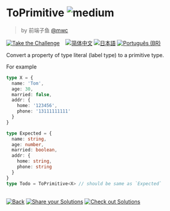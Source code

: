<!--info-header-start--><h1>ToPrimitive <img src="https://img.shields.io/badge/-medium-d9901a" alt="medium"/> </h1><blockquote><p>by 前端子鱼 <a href="https://github.com/mwc" target="_blank">@mwc</a></p></blockquote><p><a href="https://tsch.js.org/16259/play" target="_blank"><img src="https://img.shields.io/badge/-Take%20the%20Challenge-3178c6?logo=typescript&logoColor=white" alt="Take the Challenge"/></a> &nbsp;&nbsp;&nbsp;<a href="./README.zh-CN.md" target="_blank"><img src="https://img.shields.io/badge/-%E7%AE%80%E4%BD%93%E4%B8%AD%E6%96%87-gray" alt="简体中文"/></a>  <a href="./README.ja.md" target="_blank"><img src="https://img.shields.io/badge/-%E6%97%A5%E6%9C%AC%E8%AA%9E-gray" alt="日本語"/></a>  <a href="./README.pt-BR.md" target="_blank"><img src="https://img.shields.io/badge/-Portugu%C3%AAs%20(BR)-gray" alt="Português (BR)"/></a> </p><!--info-header-end-->

Convert a property of type literal (label type) to a primitive type.

For example

```typescript
type X = {
  name: 'Tom',
  age: 30,
  married: false,
  addr: {
    home: '123456',
    phone: '13111111111'
  }
}

type Expected = {
  name: string,
  age: number,
  married: boolean,
  addr: {
    home: string,
    phone: string
  }
}
type Todo = ToPrimitive<X> // should be same as `Expected`
```


<!--info-footer-start--><br><a href="../../README.md" target="_blank"><img src="https://img.shields.io/badge/-Back-grey" alt="Back"/></a> <a href="https://tsch.js.org/16259/answer" target="_blank"><img src="https://img.shields.io/badge/-Share%20your%20Solutions-teal" alt="Share your Solutions"/></a> <a href="https://tsch.js.org/16259/solutions" target="_blank"><img src="https://img.shields.io/badge/-Check%20out%20Solutions-de5a77?logo=awesome-lists&logoColor=white" alt="Check out Solutions"/></a> <!--info-footer-end-->